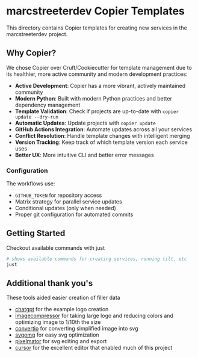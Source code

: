 # marcstreeterdev Copier Templates

This directory contains Copier templates for creating new services in the marcstreeterdev project.

## Why Copier?

We chose Copier over Cruft/Cookiecutter for template management due to its healthier, more active community and modern development practices:

- **Active Development**: Copier has a more vibrant, actively maintained community
- **Modern Python**: Built with modern Python practices and better dependency management
- **Template Validation**: Check if projects are up-to-date with `copier update --dry-run`
- **Automatic Updates**: Update projects with `copier update`
- **GitHub Actions Integration**: Automate updates across all your services
- **Conflict Resolution**: Handle template changes with intelligent merging
- **Version Tracking**: Keep track of which template version each service uses
- **Better UX**: More intuitive CLI and better error messages

### Configuration

The workflows use:
- `GITHUB_TOKEN` for repository access
- Matrix strategy for parallel service updates
- Conditional updates (only when needed)
- Proper git configuration for automated commits

## Getting Started

Checkout available commands with just
```bash
# shows available commands for creating services, running tilt, etc
just
```

## Additional thank you's

These tools aided easier creation of filler data

- [chatgpt](https://chatgpt.com/) for the example logo creation
- [imagecompressor](https://imagecompressor.com) for taking large logo and reducing colors and optimizing image to 1/10th the size
- [convertio](https://convertio.co/) for converting simplified image into svg
- [svgomg](https://optimize.svgomg.net/) for easy svg optimization
- [pixelmator](https://www.pixelmator.com/pro/) for svg editing and export
- [cursor](https://cursor.com/) for the excellent editor that enabled much of this project